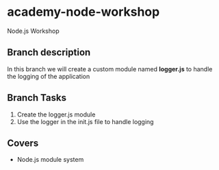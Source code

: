 # academy-node-workshop

Node.js Workshop

## Branch description

In this branch we will create a custom module named **logger.js** to handle the logging
of the application

## Branch Tasks

1. Create the logger.js module
2. Use the logger in the init.js file to handle logging

## Covers

- Node.js module system
